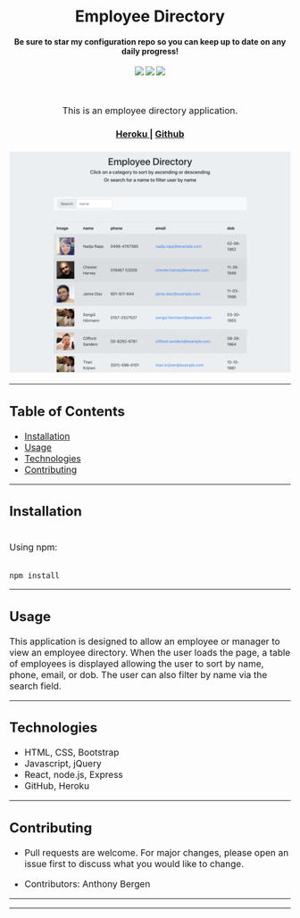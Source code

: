 <h1 align="center">
Employee Directory
</h1>
<h4 align="center" style="margin-bottom:10px">Be sure to star my configuration repo so you can keep up to date on any daily progress!</h4>
<div align="center">
  <h4>
    </a>
    <a href="https://github.com/adbergen/employee-directory/stargazers"><img src="https://img.shields.io/github/stars/adbergen/employee-directory.svg?style=plasticr"/></a>
    <a href="https://github.com/adbergen/employee-directory/commits/master"><img src="https://img.shields.io/github/last-commit/adbergen/employee-directory.svg?style=plasticr"/></a>
        <a href="https://github.com/adbergen/employee-directory/commits/master"><img src="https://img.shields.io/github/commit-activity/y/adbergen/employee-directory.svg?style=plasticr"/></a>
</h4>
<br>
</div>
<p align="center"><font size="3">
This is an employee directory application.</p>
<div align="center"><a name="menu"></a>
  <h4>
    <a href="https://employ-directory.herokuapp.com/">
      Heroku
    </a>
    <span> | </span>
    <a href="https://github.com/adbergen/employee-directory">
      Github
    </a>

  </h4>
</div>

![Screenshot of application demo](public/demo.png)

<hr>

## Table of Contents

- [Installation](#installation)
- [Usage](#usage)
- [Technologies](#technologies)
- [Contributing](#contributing)

<hr>

## Installation

<br>
Using npm:

<br>
<br>

    npm install

<hr>

## Usage

<p> This application is designed to allow an employee or manager to view an employee directory. When the user loads the page, a table of employees is displayed allowing the user to sort by name, phone, email, or dob. The user can also filter by name via the search field.

<hr>

## Technologies

<ul>
<li>HTML, CSS, Bootstrap</li>
<li>Javascript, jQuery</li>
<li>React, node.js, Express</li>
<li>GitHub, Heroku</li>
</ul>

<hr>

## Contributing

- Pull requests are welcome. For major changes, please open an issue first to discuss what you would like to change.

- Contributors: Anthony Bergen

<hr><hr>
